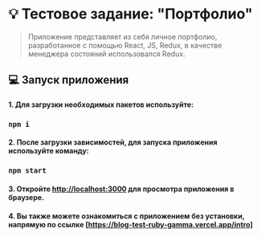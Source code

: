 # :bulb: Тестовое задание: "Портфолио"

> Приложение представляет из себя личное портфолио, разработанное с помощью React, JS, Redux, в качестве менеджера состояний использовался Redux. 

## :computer: Запуск приложения

#### 1. Для загрузки необходимых пакетов используйте:

### `npm i`

#### 2. После загрузки зависимостей, для запуска приложения используйте команду:

### `npm start`

#### 3. Откройте [http://localhost:3000](http://localhost:3000) для просмотра приложения в браузере.

#### 4.  Вы также можете ознакомиться с приложением без установки, напрямую по ссылке [https://blog-test-ruby-gamma.vercel.app/intro]
